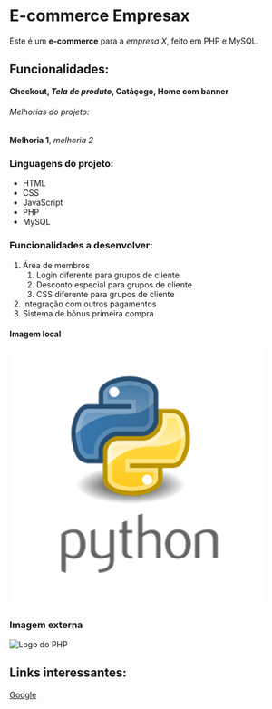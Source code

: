 # E-commerce Empresax

Este é um **e-commerce** para a *empresa X*, feito em PHP e MySQL.

## Funcionalidades:

**Checkout, _Tela de produto_, Catáçogo, Home com banner**

###### Melhorias do projeto:

__Melhoria 1__, _melhoria 2_

### Linguagens do projeto:

* HTML
* CSS
* JavaScript
* PHP
* MySQL

### Funcionalidades a desenvolver:

1. Área  de membros
    1. Login diferente para grupos de cliente
    2. Desconto especial para grupos de cliente
    3. CSS diferente para grupos de cliente
2. Integração com outros pagamentos
3. Sistema de bônus primeira compra

#### Imagem local

![Logo do Python](img/python.png)

### Imagem externa

![Logo do PHP](https://th.bing.com/th/id/R.e0bb3432ab014f71f4a36ad69b73afcc?rik=pT0W3mLcTC5VtQ&riu=http%3a%2f%2fcodigoxules.org%2fwp-content%2fuploads%2f2016%2f03%2fPHP-logo-300x159.png&ehk=5wRsh0pSL%2fE9%2bDdBBohFxOCUERpqw3LjOAhbAlJ9%2bGk%3d&risl=&pid=ImgRaw&r=0)

## Links interessantes:

[Google](https://www.google.com)
